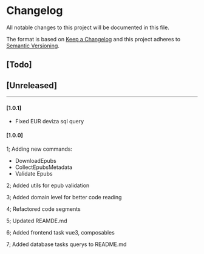 # Changelog

All notable changes to this project will be documented in this file.

The format is based on [Keep a Changelog](http://keepachangelog.com/)
and this project adheres to [Semantic Versioning](http://semver.org/).

## [Todo]

## [Unreleased]

--------
#### [1.0.1]
- Fixed EUR deviza sql query

#### [1.0.0]

1; Adding new commands:
- DownloadEpubs
- CollectEpubsMetadata
- Validate Epubs

2; Added utils for epub validation

3; Added domain level for better code reading

4; Refactored code segments

5; Updated REAMDE.md

6; Added frontend task vue3, composables

7; Added database tasks querys to README.md

